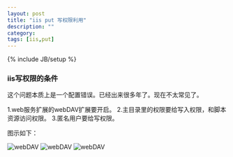 ```yaml
---
layout: post
title: "iis put 写权限利用"
description: ""
category: 
tags: [iis,put]
---
```

{% include JB/setup %}


### iis写权限的条件 ###


这个问题本质上是一个配置错误。已经出来很多年了。现在不太常见了。

1.web服务扩展的webDAV扩展要开启。
2.主目录里的权限要给写入权限，和脚本资源访问权限。
3.匿名用户要给写权限。

图示如下：


![webDAV]({{site.img_url}}webdav.png)
![webDAV]({{site.img_url}}write1.png)
![webDAV]({{site.img_url}}write2.png)






